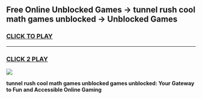
## Free Online Unblocked Games → tunnel rush cool math games unblocked → Unblocked Games
<h3>
<a href="https://premium.freeplayer.one?title=tunnel_rush_cool_math_games_unblocked&ref=21F">CLICK TO PLAY</a></h3>
<hr>

<h3>
<a href="https://premium.freeplayer.one?title=tunnel_rush_cool_math_games_unblocked&ref=21F">CLICK 2 PLAY</a>
  
</h3>

<a href="https://premium.freeplayer.one?title=tunnel_rush_cool_math_games_unblocked&ref=21F/"><img src="https://clearcache.store/games.png"></a>


**tunnel rush cool math games unblocked games unblocked: Your Gateway to Fun and Accessible Online Gaming**
